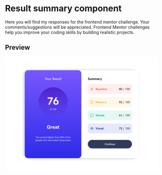 # Result summary component

Here you will find my responses for the frontend mentor challenge. Your comments/suggestions will be appreciated.
Frontend Mentor challenges help you improve your coding skills by building realistic projects. 

## Preview

![preview-img](./assets/result-summary-component-preview.png)